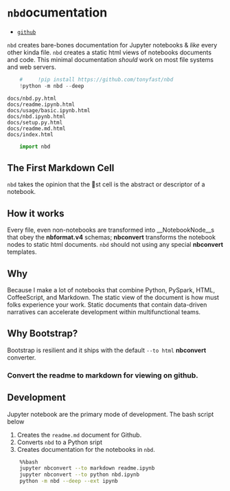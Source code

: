 
# `nbd`ocumentation
* [`github`](https://github.com/tonyfast/nbd)

`nbd` creates bare-bones documentation for Jupyter notebooks & _like_ every other kinda file. `nbd` creates a static html views of notebooks documents and code. This minimal documentation _should_ work on most file systems and web servers.  


```python
    #     !pip install https://github.com/tonyfast/nbd
    !python -m nbd --deep
```

    docs/nbd.py.html
    docs/readme.ipynb.html
    docs/usage/basic.ipynb.html
    docs/nbd.ipynb.html
    docs/setup.py.html
    docs/readme.md.html
    docs/index.html



```python
    import nbd
```

## The First Markdown Cell

`nbd` takes the opinion that the 🥇st cell is the abstract or descriptor of a notebook.

## How it works

Every file, even non-notebooks are transformed into __NotebookNode__s that obey the __nbformat.v4__ schemas; __nbconvert__ transforms the notebook nodes to static html documents. `nbd` should not using any special __nbconvert__ templates.

## Why

Because I make a lot of notebooks that combine Python, PySpark, HTML, CoffeeScript, and Markdown.  The static view of the document is how must folks experience your work.  Static documents that contain data-driven narratives can accelerate development within multifunctional teams.

## Why Bootstrap?

Bootstrap is resilient and it ships with the default `--to html` __nbconvert__ converter.

### Convert the readme to markdown for viewing on github.

## Development

Jupyter notebook are the primary mode of development.  The bash script below

1. Creates the `readme.md` document for Github.
2. Converts `nbd` to a Python sript
3. Creates documentation for the notebooks in `nbd`.


```bash
    %%bash
    jupyter nbconvert --to markdown readme.ipynb
    jupyter nbconvert --to python nbd.ipynb
    python -m nbd --deep --ext ipynb
```
